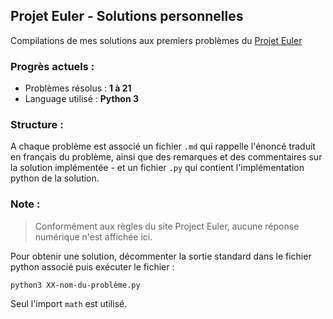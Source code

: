 
## Projet Euler - Solutions personnelles

Compilations de mes solutions aux premiers problèmes du [Projet Euler](https://projecteuler.net/about)

### Progrès actuels :

- Problèmes résolus : **1 à 21**
- Language utilisé : **Python 3**

### Structure :

A chaque problème est associé un fichier `.md` qui rappelle l'énoncé traduit en français du problème, ainsi que des remarques et des commentaires sur la solution implémentée - et un fichier `.py` qui contient l'implémentation python de la solution.

### Note : 

> Conformément aux règles du site Project Euler, aucune réponse numérique n'est affichée ici. 

Pour obtenir une solution, décommenter la sortie standard dans le fichier python associé puis exécuter le fichier :

```
python3 XX-nom-du-problème.py
```

Seul l'import `math` est utilisé.